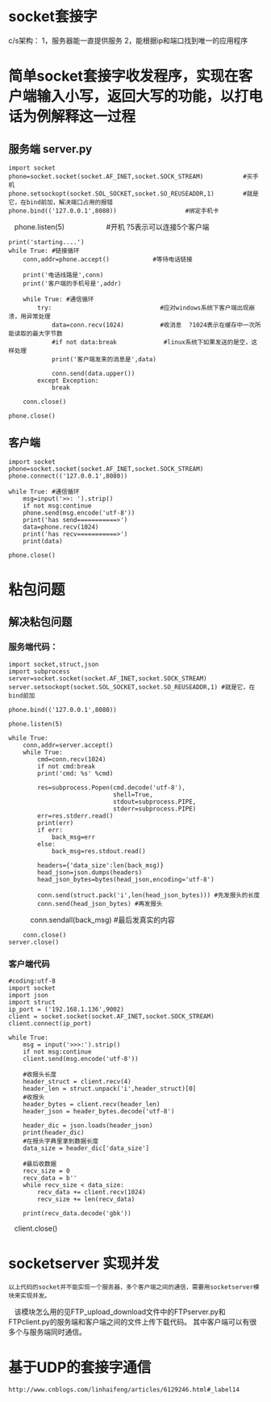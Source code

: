 
# socket套接字
  c/s架构：
  1，服务器能一直提供服务
  2，能根据ip和端口找到唯一的应用程序
  
# 简单socket套接字收发程序，实现在客户端输入小写，返回大写的功能，以打电话为例解释这一过程
 ## 服务端  server.py
    import socket
    phone=socket.socket(socket.AF_INET,socket.SOCK_STREAM)           #买手机
    phone.setsockopt(socket.SOL_SOCKET,socket.SO_REUSEADDR,1)        #就是它，在bind前加，解决端口占用的报错
    phone.bind(('127.0.0.1',8080))                   #绑定手机卡

    phone.listen(5)                      #开机  ?5表示可以连接5个客户端

    print('starting....')
    while True: #链接循环
        conn,addr=phone.accept()            #等待电话链接

        print('电话线路是',conn)
        print('客户端的手机号是',addr)

        while True: #通信循环
            try:                              #应对windows系统下客户端出现崩溃，用异常处理
                data=conn.recv(1024)          #收消息  ?1024表示在缓存中一次所能读取的最大字节数
                #if not data:break             #linux系统下如果发送的是空，这样处理
                print('客户端发来的消息是',data)

                conn.send(data.upper())
            except Exception:
                break

        conn.close()

    phone.close()

## 客户端
    import socket
    phone=socket.socket(socket.AF_INET,socket.SOCK_STREAM)
    phone.connect(('127.0.0.1',8080))

    while True: #通信循环
        msg=input('>>: ').strip()
        if not msg:continue
        phone.send(msg.encode('utf-8'))
        print('has send===========>')
        data=phone.recv(1024)
        print('has recv===========>')
        print(data)

    phone.close()
# 粘包问题
## 解决粘包问题
### 服务端代码：
  
    import socket,struct,json
    import subprocess
    server=socket.socket(socket.AF_INET,socket.SOCK_STREAM)
    server.setsockopt(socket.SOL_SOCKET,socket.SO_REUSEADDR,1) #就是它，在bind前加

    phone.bind(('127.0.0.1',8080))

    phone.listen(5)

    while True:
        conn,addr=server.accept()
        while True:
            cmd=conn.recv(1024)
            if not cmd:break
            print('cmd: %s' %cmd)

            res=subprocess.Popen(cmd.decode('utf-8'),
                                 shell=True,
                                 stdout=subprocess.PIPE,
                                 stderr=subprocess.PIPE)
            err=res.stderr.read()
            print(err)
            if err:
                back_msg=err
            else:
                back_msg=res.stdout.read()

            headers={'data_size':len(back_msg)}
            head_json=json.dumps(headers)
            head_json_bytes=bytes(head_json,encoding='utf-8')

            conn.send(struct.pack('i',len(head_json_bytes))) #先发报头的长度
            conn.send(head_json_bytes) #再发报头
            conn.sendall(back_msg) #最后发真实的内容

        conn.close()
    server.close()
    
   ### 客户端代码
    #coding:utf-8
    import socket
    import json
    import struct
    ip_port = ('192.168.1.136',9002)
    client = socket.socket(socket.AF_INET,socket.SOCK_STREAM)
    client.connect(ip_port)

    while True:
        msg = input('>>>:').strip()
        if not msg:continue
        client.send(msg.encode('utf-8'))

        #收报头长度
        header_struct = client.recv(4)
        header_len = struct.unpack('i',header_struct)[0]
        #收报头
        header_bytes = client.recv(header_len)
        header_json = header_bytes.decode('utf-8')

        header_dic = json.loads(header_json)
        print(header_dic)
        #在报头字典里拿到数据长度
        data_size = header_dic['data_size']

        #最后收数据
        recv_size = 0
        recv_data = b''
        while recv_size < data_size:
            recv_data += client.recv(1024)
            recv_size += len(recv_data)

        print(recv_data.decode('gbk'))

    client.close()
# socketserver 实现并发
    以上代码的socket并不能实现一个服务器，多个客户端之间的通信，需要用socketserver模块来实现并发。
    该模块怎么用的见FTP_upload_download文件中的FTPserver.py和FTPclient.py的服务端和客户端之间的文件上传下载代码。
    其中客户端可以有很多个与服务端同时通信。
# 基于UDP的套接字通信
    http://www.cnblogs.com/linhaifeng/articles/6129246.html#_label14
